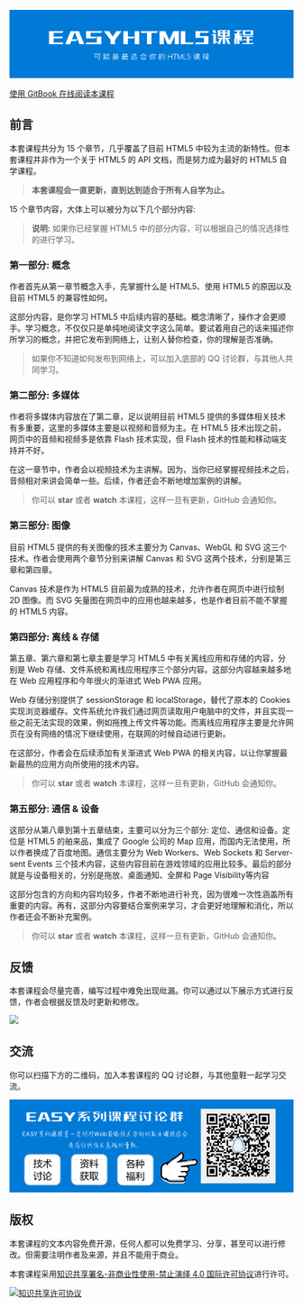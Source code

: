 ![](images/cover.png)

[使用 GitBook 在线阅读本课程](http://www.longestory.com/easy-html5/)

## 前言

本套课程共分为 15 个章节，几乎覆盖了目前 HTML5 中较为主流的新特性。但本套课程并非作为一个关于 HTML5 的 API 文档，而是努力成为最好的 HTML5 自学课程。

> **本套课程会一直更新，直到达到适合于所有人自学为止。**

15 个章节内容，大体上可以被分为以下几个部分内容:

> **说明:** 如果你已经掌握 HTML5 中的部分内容，可以根据自己的情况选择性的进行学习。

### 第一部分: 概念

作者首先从第一章节概念入手，先掌握什么是 HTML5、使用 HTML5 的原因以及目前 HTML5 的兼容性如何。

这部分内容，是你学习 HTML5 中后续内容的基础。概念清晰了，操作才会更顺手。学习概念，不仅仅只是单纯地阅读文字这么简单。要试着用自己的话来描述你所学习的概念，并把它发布到网络上，让别人替你检查，你的理解是否准确。

> 如果你不知道如何发布到网络上，可以加入底部的 QQ 讨论群，与其他人共同学习。

### 第二部分: 多媒体

作者将多媒体内容放在了第二章，足以说明目前 HTML5 提供的多媒体相关技术有多重要，这里的多媒体主要是以视频和音频为主。在 HTML5 技术出现之前，网页中的音频和视频多是依靠 Flash 技术实现，但 Flash 技术的性能和移动端支持并不好。

在这一章节中，作者会以视频技术为主讲解。因为，当你已经掌握视频技术之后，音频相对来讲会简单一些。后续，作者还会不断地增加案例的讲解。

> 你可以 **star** 或者 **watch** 本课程，这样一旦有更新，GitHub 会通知你。

### 第三部分: 图像

目前 HTML5 提供的有关图像的技术主要分为 Canvas、WebGL 和 SVG 这三个技术。作者会使用两个章节分别来讲解 Canvas 和 SVG 这两个技术，分别是第三章和第四章。

Canvas 技术是作为 HTML5 目前最为成熟的技术，允许作者在网页中进行绘制 2D 图像。而 SVG 矢量图在网页中的应用也越来越多，也是作者目前不能不掌握的 HTML5 内容。

### 第四部分: 离线 & 存储

第五章、第六章和第七章主要是学习 HTML5 中有关离线应用和存储的内容，分别是 Web 存储、文件系统和离线应用程序三个部分内容。这部分内容越来越多地在 Web 应用程序和今年很火的渐进式 Web PWA 应用。

Web 存储分别提供了 sessionStorage 和 localStorage，替代了原本的 Cookies 实现浏览器缓存。文件系统允许我们通过网页读取用户电脑中的文件，并且实现一些之前无法实现的效果，例如拖拽上传文件等功能。而离线应用程序主要是允许网页在没有网络的情况下继续使用，在联网的时候自动进行更新。

在这部分，作者会在后续添加有关渐进式 Web PWA 的相关内容，以让你掌握最新最热的应用方向所使用的技术内容。

> 你可以 **star** 或者 **watch** 本课程，这样一旦有更新，GitHub 会通知你。

### 第五部分: 通信 & 设备

这部分从第八章到第十五章结束，主要可以分为三个部分: 定位、通信和设备。定位是 HTML5 的舶来品，集成了 Google 公司的 Map 应用，而国内无法使用，所以作者换成了百度地图。通信主要分为 Web Workers、Web Sockets 和 Server-sent Events 三个技术内容，这些内容目前在游戏领域的应用比较多。最后的部分就是与设备相关的，分别是拖放、桌面通知、全屏和 Page Visibility等内容

这部分包含的方向和内容均较多，作者不断地进行补充，因为很难一次性涵盖所有重要的内容。再有，这部分内容要结合案例来学习，才会更好地理解和消化，所以作者还会不断补充案例。

> 你可以 **star** 或者 **watch** 本课程，这样一旦有更新，GitHub 会通知你。

## 反馈

本套课程会尽量完善，编写过程中难免出现纰漏。你可以通过以下展示方式进行反馈，作者会根据反馈及时更新和修改。

![](images/github-issue-feedback.gif)

## 交流

你可以扫描下方的二维码，加入本套课程的 QQ 讨论群，与其他童鞋一起学习交流。

![](images/connection.png)

## 版权

本套课程的文本内容免费开源，任何人都可以免费学习、分享，甚至可以进行修改。但需要注明作者及来源，并且不能用于商业。

本套课程采用<a rel="license" href="http://creativecommons.org/licenses/by-nc-nd/4.0/">知识共享署名-非商业性使用-禁止演绎 4.0 国际许可协议</a>进行许可。

<a rel="license" href="http://creativecommons.org/licenses/by-nc-nd/4.0/"><img alt="知识共享许可协议" style="border-width:0" src="https://i.creativecommons.org/l/by-nc-nd/4.0/88x31.png" /></a><br />